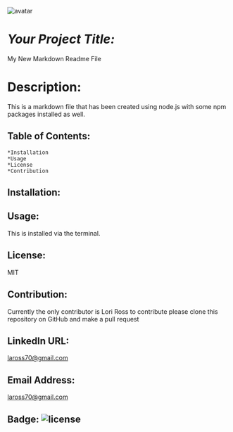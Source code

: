  ![avatar](https://avatars1.githubusercontent.com/u/57839089?v=4 "avatar") 

# *Your Project Title:*
 My New Markdown Readme File  

# Description: 

 This is a markdown file that has been created using node.js with some npm packages installed as well.  




## Table of Contents: 
    *Installation 
    *Usage 
    *License 
    *Contribution 

## Installation: 

## Usage: 
This is installed via the terminal.  

## License: 
MIT 

## Contribution: 
 Currently the only contributor is Lori Ross to contribute please clone this repository on GitHub and make a pull request 


## LinkedIn URL: 
  laross70@gmail.com 



## Email Address: 
 laross70@gmail.com 

## Badge: ![license](https://img.shields.io/badge/license-MIT-Blue.svg)